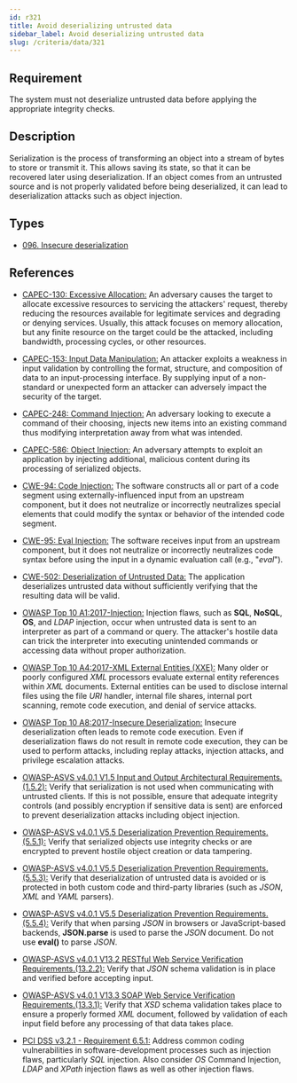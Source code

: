```yaml
---
id: r321
title: Avoid deserializing untrusted data
sidebar_label: Avoid deserializing untrusted data
slug: /criteria/data/321
---
```


## Requirement

The system must not deserialize untrusted data
before applying the appropriate integrity checks.

## Description

Serialization is the process of transforming an object into a stream of bytes
to store or transmit it.
This allows saving its state,
so that it can be recovered later using deserialization.
If an object comes from an untrusted source
and is not properly validated before being deserialized,
it can lead to deserialization attacks such as object injection.

## Types

- [096. Insecure deserialization](https://fluidattacks.com/products/rules/findings/096/)

## References

- [CAPEC-130: Excessive Allocation:](http://capec.mitre.org/data/definitions/130.html)
An adversary causes the target to allocate excessive resources to servicing the
attackers' request,
thereby reducing the resources available for legitimate services and degrading
or denying services.
Usually, this attack focuses on memory allocation,
but any finite resource on the target could be the attacked, including
bandwidth, processing cycles, or other resources.

- [CAPEC-153: Input Data Manipulation:](http://capec.mitre.org/data/definitions/153.html)
An attacker exploits a weakness in input validation by controlling the format,
structure, and composition of data to an input-processing interface.
By supplying input of a non-standard or unexpected form an attacker can
adversely impact the security of the target.

- [CAPEC-248: Command Injection:](http://capec.mitre.org/data/definitions/248.html)
An adversary looking to execute a command of their choosing,
injects new items into an existing command thus modifying interpretation away
from what was intended.

- [CAPEC-586: Object Injection:](http://capec.mitre.org/data/definitions/586.html)
An adversary attempts to exploit an application by injecting additional,
malicious content during its processing of serialized objects.

- [CWE-94: Code Injection:](https://cwe.mitre.org/data/definitions/94.html)
The software constructs all or part of a code segment using
externally-influenced input from an upstream component,
but it does not neutralize or incorrectly neutralizes special elements that
could modify the syntax or behavior of the intended code segment.

- [CWE-95: Eval Injection:](https://cwe.mitre.org/data/definitions/95.html)
The software receives input from an upstream component,
but it does not neutralize or incorrectly neutralizes code syntax before using
the input in a dynamic evaluation call (e.g., "*eval*").

- [CWE-502: Deserialization of Untrusted Data:](https://cwe.mitre.org/data/definitions/502.html)
The application deserializes untrusted data without sufficiently verifying that
the resulting data will be valid.

- [OWASP Top 10 A1:2017-Injection:](https://owasp.org/www-project-top-ten/OWASP_Top_Ten_2017/Top_10-2017_A1-Injection)
Injection flaws, such as **SQL**, **NoSQL**, **OS**, and *LDAP* injection,
occur when untrusted data is sent to an interpreter as part of a command or
query.
The attacker's hostile data can trick the interpreter into executing unintended
commands or accessing data without proper authorization.

- [OWASP Top 10 A4:2017-XML External Entities (XXE):](https://owasp.org/www-project-top-ten/OWASP_Top_Ten_2017/Top_10-2017_A4-XML_External_Entities_(XXE))
Many older or poorly configured *XML* processors evaluate external entity
references within *XML* documents.
External entities can be used to disclose internal files using the file *URI*
handler, internal file shares, internal port scanning, remote code execution,
and denial of service attacks.

- [OWASP Top 10 A8:2017-Insecure Deserialization:](https://owasp.org/www-project-top-ten/OWASP_Top_Ten_2017/Top_10-2017_A8-Insecure_Deserialization)
Insecure deserialization often leads to remote code execution.
Even if deserialization flaws do not result in remote code execution,
they can be used to perform attacks,
including replay attacks, injection attacks, and privilege escalation attacks.

- [OWASP-ASVS v4.0.1 V1.5 Input and Output Architectural Requirements.(1.5.2):](https://owasp.org/www-project-application-security-verification-standard/)
Verify that serialization is not used when communicating with untrusted
clients.
If this is not possible,
ensure that adequate integrity controls
(and possibly encryption if sensitive data is sent)
are enforced to prevent deserialization attacks including object injection.

- [OWASP-ASVS v4.0.1 V5.5 Deserialization Prevention Requirements.(5.5.1):](https://owasp.org/www-project-application-security-verification-standard/)
Verify that serialized objects use integrity checks or are encrypted to prevent
hostile object creation or data tampering.

- [OWASP-ASVS v4.0.1 V5.5 Deserialization Prevention Requirements.(5.5.3):](https://owasp.org/www-project-application-security-verification-standard/)
Verify that deserialization of untrusted data is avoided or is protected in
both custom code and third-party libraries
(such as *JSON*, *XML* and *YAML* parsers).

- [OWASP-ASVS v4.0.1 V5.5 Deserialization Prevention Requirements.(5.5.4):](https://owasp.org/www-project-application-security-verification-standard/)
Verify that when parsing *JSON* in browsers or JavaScript-based backends,
**JSON.parse** is used to parse the *JSON* document.
Do not use **eval()** to parse *JSON*.

- [OWASP-ASVS v4.0.1 V13.2 RESTful Web Service Verification Requirements.(13.2.2):](https://owasp.org/www-project-application-security-verification-standard/)
Verify that *JSON* schema validation is in place and verified before accepting
input.

- [OWASP-ASVS v4.0.1 V13.3 SOAP Web Service Verification Requirements.(13.3.1):](https://owasp.org/www-project-application-security-verification-standard/)
Verify that *XSD* schema validation takes place to ensure a properly formed
*XML* document,
followed by validation of each input field before any processing of that data
takes place.

- [PCI DSS v3.2.1 - Requirement 6.5.1:](https://www.pcisecuritystandards.org/documents/PCI_DSS_v3-2-1.pdf)
Address common coding vulnerabilities in software-development processes such as
injection flaws, particularly *SQL* injection.
Also consider *OS* Command Injection, *LDAP* and *XPath* injection flaws as
well as other injection flaws.
